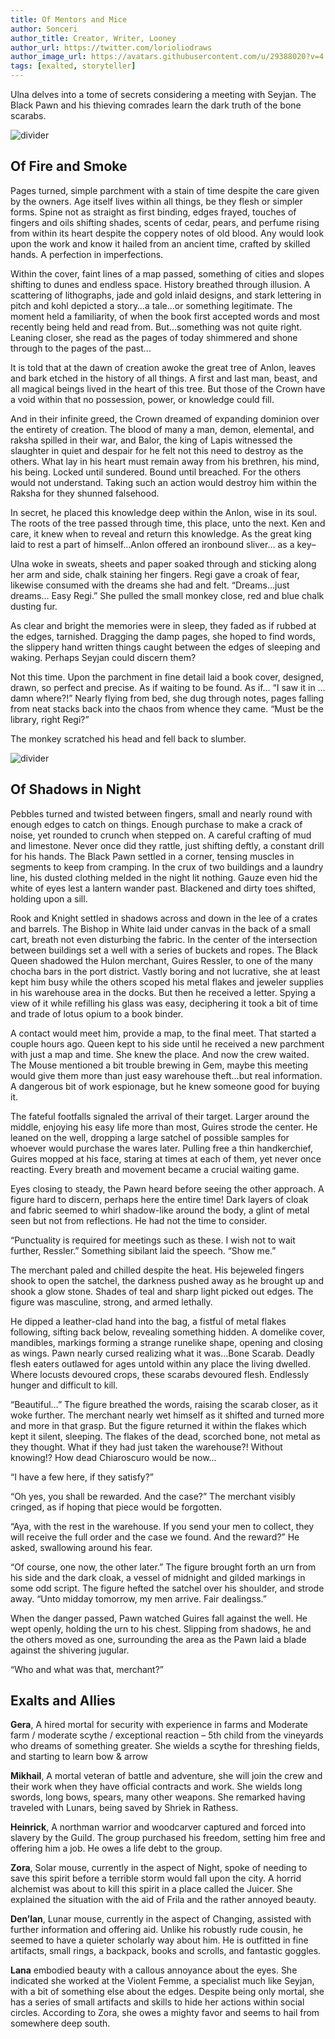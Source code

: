 ```yaml
---
title: Of Mentors and Mice
author: Sonceri
author_title: Creator, Writer, Looney
author_url: https://twitter.com/lorioliodraws
author_image_url: https://avatars.githubusercontent.com/u/29388020?v=4
tags: [exalted, storyteller]
---
```


Ulna delves into a tome of secrets considering a meeting with Seyjan. The Black Pawn and his thieving comrades learn the dark truth of the bone scarabs.

<!--truncate-->
![divider](/img/divide/divide-exalted.png)
## Of Fire and Smoke

Pages turned, simple parchment with a stain of time despite the care given by the owners. Age itself lives within all things, be they flesh or simpler forms. Spine not as straight as first binding, edges frayed, touches of fingers and oils shifting shades, scents of cedar, pears, and perfume rising from within its heart despite the coppery notes of old blood. Any would look upon the work and know it hailed from an ancient time, crafted by skilled hands. A perfection in imperfections.

Within the cover, faint lines of a map passed, something of cities and slopes shifting to dunes and endless space. History breathed through illusion. A scattering of lithographs, jade and gold inlaid designs, and stark lettering in pitch and kohl depicted a story…a tale…or something legitimate. The moment held a familiarity, of when the book first accepted words and most recently being held and read from. But…something was not quite right. Leaning closer, she read as the pages of today shimmered and shone through to the pages of the past…

It is told that at the dawn of creation awoke the great tree of Anlon, leaves and bark etched in the history of all things. A first and last man, beast, and all magical beings lived in the heart of this tree. But those of the Crown have a void within that no possession, power, or knowledge could fill.

And in their infinite greed, the Crown dreamed of expanding dominion over the entirety of creation. The blood of many a man, demon, elemental, and raksha spilled in their war, and Balor, the king of Lapis witnessed the slaughter in quiet and despair for he felt not this need to destroy as the others. What lay in his heart must remain away from his brethren, his mind, his being. Locked until sundered. Bound until breached. For the others would not understand. Taking such an action would destroy him within the Raksha for they shunned falsehood.

In secret, he placed this knowledge deep within the Anlon, wise in its soul. The roots of the tree passed through time, this place, unto the next. Ken and care, it knew when to reveal and return this knowledge. As the great king laid to rest a part of himself…Anlon offered an ironbound sliver… as a key–

Ulna woke in sweats, sheets and paper soaked through and sticking along her arm and side, chalk staining her fingers. Regi gave a croak of fear, likewise consumed with the dreams she had and felt. “Dreams…just dreams… Easy Regi.” She pulled the small monkey close, red and blue chalk dusting fur.

As clear and bright the memories were in sleep, they faded as if rubbed at the edges, tarnished. Dragging the damp pages, she hoped to find words, the slippery hand written things caught between the edges of sleeping and waking. Perhaps Seyjan could discern them?

Not this time. Upon the parchment in fine detail laid a book cover, designed, drawn, so perfect and precise. As if waiting to be found. As if… “I saw it in …damn where?!” Nearly flying from bed, she dug through notes, pages falling from neat stacks back into the chaos from whence they came. “Must be the library, right Regi?”

The monkey scratched his head and fell back to slumber.

![divider](/img/divide/divide-winter.png)


## Of Shadows in Night

Pebbles turned and twisted between fingers, small and nearly round with enough edges to catch on things. Enough purchase to make a crack of noise, yet rounded to crunch when stepped on. A careful crafting of mud and limestone. Never once did they rattle, just shifting deftly, a constant drill for his hands. The Black Pawn settled in a corner, tensing muscles in segments to keep from cramping. In the crux of two buildings and a laundry line, his dusted clothing melded in the night lit nothing. Gauze even hid the white of eyes lest a lantern wander past. Blackened and dirty toes shifted, holding upon a sill.

Rook and Knight settled in shadows across and down in the lee of a crates and barrels. The Bishop in White laid under canvas in the back of a small cart, breath not even disturbing the fabric. In the center of the intersection between buildings set a well with a series of buckets and ropes. The Black Queen shadowed the Hulon merchant, Guires Ressler, to one of the many chocha bars in the port district. Vastly boring and not lucrative, she at least kept him busy while the others scoped his metal flakes and jeweler supplies in his warehouse area in the docks. But then he received a letter. Spying a view of it while refilling his glass was easy, deciphering it took a bit of time and trade of lotus opium to a book binder.

A contact would meet him, provide a map, to the final meet. That started a couple hours ago. Queen kept to his side until he received a new parchment with just a map and time. She knew the place. And now the crew waited. The Mouse mentioned a bit trouble brewing in Gem, maybe this meeting would give them more than just easy warehouse theft…but real information. A dangerous bit of work espionage, but he knew someone good for buying it.

The fateful footfalls signaled the arrival of their target. Larger around the middle, enjoying his easy life more than most, Guires strode the center. He leaned on the well, dropping a large satchel of possible samples for whoever would purchase the wares later. Pulling free a thin handkerchief, Guires mopped at his face, staring at times at each of them, yet never once reacting. Every breath and movement became a crucial waiting game.

Eyes closing to steady, the Pawn heard before seeing the other approach. A figure hard to discern, perhaps here the entire time! Dark layers of cloak and fabric seemed to whirl shadow-like around the body, a glint of metal seen but not from reflections. He had not the time to consider.

“Punctuality is required for meetings such as these. I wish not to wait further, Ressler.” Something sibilant laid the speech. “Show me.”

The merchant paled and chilled despite the heat. His bejeweled fingers shook to open the satchel, the darkness pushed away as he brought up and shook a glow stone. Shades of teal and sharp light picked out edges. The figure was masculine, strong, and armed lethally.

He dipped a leather-clad hand into the bag, a fistful of metal flakes following, sifting back below, revealing something hidden. A domelike cover, mandibles, markings forming a strange runelike shape, opening and closing as wings. Pawn nearly cursed realizing what it was…Bone Scarab. Deadly flesh eaters outlawed for ages untold within any place the living dwelled. Where locusts devoured crops, these scarabs devoured flesh. Endlessly hunger and difficult to kill.

“Beautiful…” The figure breathed the words, raising the scarab closer, as it woke further. The merchant nearly wet himself as it shifted and turned more and more in that grasp. But the figure returned it within the flakes which kept it silent, sleeping. The flakes of the dead, scorched bone, not metal as they thought. What if they had just taken the warehouse?! Without knowing!? How dead Chiaroscuro would be now…

“I have a few here, if they satisfy?”

“Oh yes, you shall be rewarded. And the case?” The merchant visibly cringed, as if hoping that piece would be forgotten.

“Aya, with the rest in the warehouse. If you send your men to collect, they will receive the full order and the case we found. And the reward?” He asked, swallowing around his fear.

“Of course, one now, the other later.” The figure brought forth an urn from his side and the dark cloak, a vessel of midnight and gilded markings in some odd script. The figure hefted the satchel over his shoulder, and strode away. “Unto midday tomorrow, my men arrive. Fair dealingss.”

When the danger passed, Pawn watched Guires fall against the well. He wept openly, holding the urn to his chest. Slipping from shadows, he and the others moved as one, surrounding the area as the Pawn laid a blade against the shivering jugular.

“Who and what was that, merchant?” 

## Exalts and Allies

**Gera**, A hired mortal for security with experience in farms and Moderate farm / moderate scythe / exceptional reaction – 5th child from the vineyards who dreams of something greater. She wields a scythe for threshing fields, and starting to learn bow & arrow

**Mikhail**, A mortal veteran of battle and adventure, she will join the crew and their work when they have official contracts and work. She wields long swords, long bows, spears, many other weapons. She remarked having traveled with Lunars, being saved by Shriek in Rathess.

**Heinrick**, A northman warrior and woodcarver captured and forced into slavery by the Guild. The group purchased his freedom, setting him free and offering him a job. He owes a life debt to the group.

**Zora**, Solar mouse, currently in the aspect of Night, spoke of needing to save this spirit before a terrible storm would fall upon the city. A horrid alchemist was about to kill this spirit in a place called the Juicer. She explained the situation with the aid of Frila and the rather annoyed beauty.

**Den’lan**, Lunar mouse, currently in the aspect of Changing, assisted with further information and offering aid. Unlike his robustly rude cousin, he seemed to have a quieter scholarly way about him. He is outfitted in fine artifacts, small rings, a backpack, books and scrolls, and fantastic goggles.

**Lana** embodied beauty with a callous annoyance about the eyes. She indicated she worked at the Violent Femme, a specialist much like Seyjan, with a bit of something else about the edges. Despite being only mortal, she has a series of small artifacts and skills to hide her actions within social circles. According to Zora, she owes a mighty favor and seems to hail from somewhere deep south.